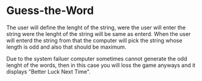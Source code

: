 # Guess-the-Word
The user will define the lenght of the string, were the user will enter the string were the lenght of the string will be same as enterd.
When the user will enterd the string from that the computer will pick the string whose length is odd and also that should be maximum. 

Due to the system failuer computer sometimes cannot generate the odd lenght of the words, then in this case you will loss the game anyways and it displays "Better Luck Next Time".  
